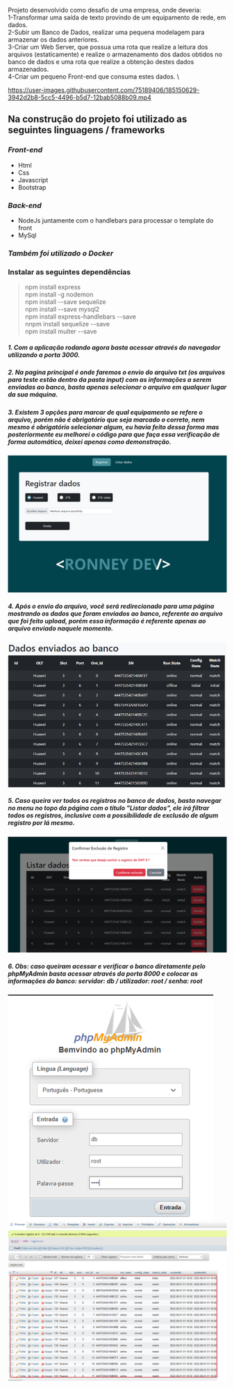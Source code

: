 Projeto desenvolvido como desafio de uma empresa, onde deveria: \
1-Transformar uma saída de texto provindo de um equipamento de rede, em dados. \
2-Subir um Banco de Dados, realizar uma pequena modelagem para armazenar os dados anteriores. \
3-Criar um Web Server, que possua uma rota que realize a leitura dos arquivos (estaticamente) e realize o armazenamento dos dados obtidos no banco de dados e uma rota  que realize a obtenção destes dados armazenados. \
4-Criar um pequeno Front-end que consuma estes dados. \

https://user-images.githubusercontent.com/75189406/185150629-3942d2b8-5cc5-4496-b5d7-12bab5088b09.mp4

<!-- /////////////////LINGUAGENS////////////////////// -->

## Na construção do projeto foi utilizado as seguintes linguagens / frameworks

### _Front-end_

- Html
- Css
- Javascript
- Bootstrap

### _Back-end_

- NodeJs juntamente com o handlebars para processar o template do front
- MySql

### _Também foi utilizado o Docker_

<!-- /////////////////DEPENDÊNCIAS////////////////////// -->

### Instalar as seguintes dependências

> npm install express \
> npm install -g nodemon \
> npm install --save sequelize \
> npm install --save mysql2 \
> npm install express-handlebars --save \
> nnpm install sequelize --save \
> npm install multer --save

<!-- /////////////////UTILIZAÇÃO////////////////////// -->

##### 1. Com a aplicação rodando agora basta acessar através do navegador utilizando a porta 3000.

##### 2. Na pagina principal é onde faremos o envio do arquivo txt (os arquivos para teste estão dentro da pasta input) com as informações a serem enviadas ao banco, basta apenas selecionar o arquivo em qualquer lugar da sua máquina.

##### 3. Existem 3 opções para marcar de qual equipamento se refere o arquivo, porém não é obrigatório que seja marcado o correto, nem mesmo é obrigatório selecionar algum, eu havia feito dessa forma mas posteriormente eu melhorei o código para que faça essa verificação de forma automática, deixei apenas como demonstração.

![alt text](.readme_img/01.png)

##### 4. Após o envio do arquivo, você será redirecionado para uma página mostrando os dados que foram enviados ao banco, referente ao arquivo que foi feito upload, porém essa informação é referente apenas ao arquivo enviado naquele momento.

![alt text](.readme_img/02.png)

##### 5. Caso queira ver todos os registros no banco de dados, basta navegar no menu no topo da página com o título "Listar dados", ele irá filtrar todos os registros, inclusive com a possibilidade de exclusão de algum registro por lá mesmo.

![alt text](.readme_img/03.png)

##### 6. Obs: caso queiram acessar e verificar o banco diretamente pelo phpMyAdmin basta acessar através da porta 8000 e colocar as informações do banco: servidor: db / utilizador: root / senha: root

![alt text](.readme_img/04.png)
![alt text](.readme_img/05.png)
